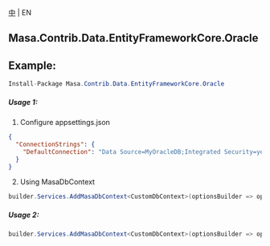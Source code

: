 [中](README.zh-CN.md) | EN

## Masa.Contrib.Data.EntityFrameworkCore.Oracle

## Example:

```c#
Install-Package Masa.Contrib.Data.EntityFrameworkCore.Oracle
```

##### Usage 1:

1. Configure appsettings.json

``` appsettings.json
{
  "ConnectionStrings": {
    "DefaultConnection": "Data Source=MyOracleDB;Integrated Security=yes;"
  }
}
```

2. Using MasaDbContext

``` C#
builder.Services.AddMasaDbContext<CustomDbContext>(optionsBuilder => optionsBuilder.UseSoftDelete().UseOracle());
```

##### Usage 2:

``` C#
builder.Services.AddMasaDbContext<CustomDbContext>(optionsBuilder => optionsBuilder.UseSoftDelete().UseOracle("Data Source=MyOracleDB;Integrated Security=yes;"));
```